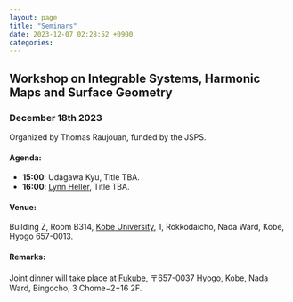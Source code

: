 ```yaml
---
layout: page
title: "Seminars"
date: 2023-12-07 02:28:52 +0900
categories:
---
```


## Workshop on Integrable Systems, Harmonic Maps and Surface Geometry

### December 18th 2023

Organized by Thomas Raujouan, funded by the JSPS.

#### Agenda:

- **15:00**: Udagawa Kyu, Title TBA.
- **16:00**: [Lynn Heller][lynn], Title TBA.

#### Venue:
Building Z, Room B314, 
[Kobe University][kobe-u], 1, Rokkodaicho, Nada Ward, Kobe, Hyogo 657-0013.

#### Remarks:

Joint dinner will take place at [Fukube][fukube], 〒657-0037 Hyogo, Kobe, Nada Ward, Bingocho, 3 Chome−2−16 2F.

[lynn]:https://bimsa.net:10000/research/geometriewerkstatt2022/lynnheller.html
[fukube]:https://maps.app.goo.gl/aTyABDkr64No3hxx8
[kobe-u]:https://maps.app.goo.gl/wf946v53NQRFtxt19